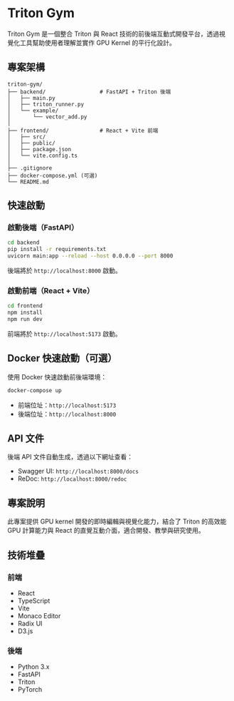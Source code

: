 # Triton Gym

Triton Gym 是一個整合 Triton 與 React 技術的前後端互動式開發平台，透過視覺化工具幫助使用者理解並實作 GPU Kernel 的平行化設計。

## 專案架構

```
triton-gym/
├── backend/                 # FastAPI + Triton 後端
│   ├── main.py
│   ├── triton_runner.py
│   └── example/
│       └── vector_add.py
│
├── frontend/                # React + Vite 前端
│   ├── src/
│   ├── public/
│   ├── package.json
│   └── vite.config.ts
│
├── .gitignore
├── docker-compose.yml (可選)
└── README.md
```

## 快速啟動

### 啟動後端（FastAPI）

```bash
cd backend
pip install -r requirements.txt
uvicorn main:app --reload --host 0.0.0.0 --port 8000
```

後端將於 `http://localhost:8000` 啟動。

### 啟動前端（React + Vite）

```bash
cd frontend
npm install
npm run dev
```

前端將於 `http://localhost:5173` 啟動。

## Docker 快速啟動（可選）

使用 Docker 快速啟動前後端環境：

```bash
docker-compose up
```

* 前端位址：`http://localhost:5173`
* 後端位址：`http://localhost:8000`

## API 文件

後端 API 文件自動生成，透過以下網址查看：

* Swagger UI: `http://localhost:8000/docs`
* ReDoc: `http://localhost:8000/redoc`

## 專案說明

此專案提供 GPU kernel 開發的即時編輯與視覺化能力，結合了 Triton 的高效能 GPU 計算能力與 React 的直覺互動介面，適合開發、教學與研究使用。

## 技術堆疊

### 前端

* React
* TypeScript
* Vite
* Monaco Editor
* Radix UI
* D3.js

### 後端

* Python 3.x
* FastAPI
* Triton
* PyTorch